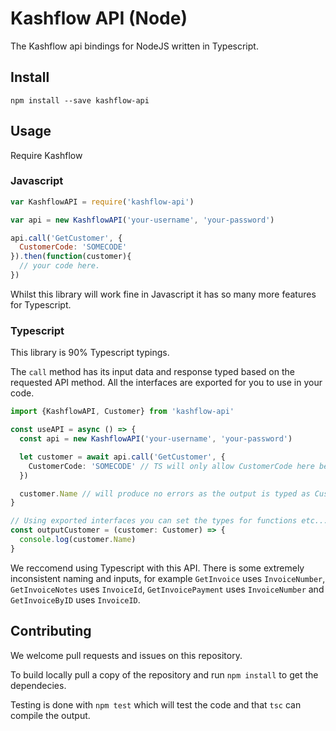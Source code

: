 # Kashflow API (Node)

The Kashflow api bindings for NodeJS written in Typescript.

## Install

```
npm install --save kashflow-api
```

## Usage

Require Kashflow

### Javascript

```js
var KashflowAPI = require('kashflow-api')

var api = new KashflowAPI('your-username', 'your-password')

api.call('GetCustomer', {
  CustomerCode: 'SOMECODE'
}).then(function(customer){
  // your code here.
})
```

Whilst this library will work fine in Javascript it has so many more features for Typescript.

### Typescript

This library is 90% Typescript typings.

The `call` method has its input data and response typed based on the requested API method. All the interfaces are exported for you to use in your code.

```ts
import {KashflowAPI, Customer} from 'kashflow-api'

const useAPI = async () => {
  const api = new KashflowAPI('your-username', 'your-password')

  let customer = await api.call('GetCustomer', {
    CustomerCode: 'SOMECODE' // TS will only allow CustomerCode here because of the call to `GetCustomer
  })

  customer.Name // will produce no errors as the output is typed as Customer
}

// Using exported interfaces you can set the types for functions etc...
const outputCustomer = (customer: Customer) => {
  console.log(customer.Name)
}
```

We reccomend using Typescript with this API. There is some extremely inconsistent naming and inputs, for example `GetInvoice` uses `InvoiceNumber`, `GetInvoiceNotes` uses `InvoiceId`, `GetInvoicePayment` uses `InvoiceNumber` and `GetInvoiceByID` uses `InvoiceID`.

## Contributing

We welcome pull requests and issues on this repository.

To build locally pull a copy of the repository and run `npm install` to get the dependecies.

Testing is done with `npm test` which will test the code and that `tsc` can compile the output.
